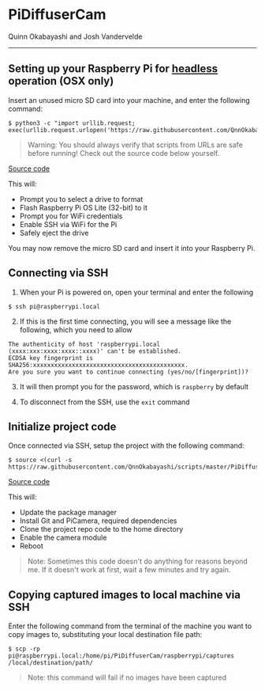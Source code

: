 # PiDiffuserCam

Quinn Okabayashi and Josh Vandervelde

___
## Setting up your Raspberry Pi for [headless](https://en.wikipedia.org/wiki/Headless_computer) operation (OSX only)
Insert an unused micro SD card into your machine, and enter the following command:

```
$ python3 -c "import urllib.request; exec(urllib.request.urlopen('https://raw.githubusercontent.com/QnnOkabayashi/scripts/master/RaspberryPi/setup_headless.py').read())"
```

> Warning: You should always verify that scripts from URLs are safe before running! Check out the source code below yourself.

[Source code](https://github.com/QnnOkabayashi/scripts/blob/master/RaspberryPi/setup_headless.py)

This will:
* Prompt you to select a drive to format
* Flash Raspberry Pi OS Lite (32-bit) to it
* Prompt you for WiFi credentials
* Enable SSH via WiFi for the Pi
* Safely eject the drive

You may now remove the micro SD card and insert it into your Raspberry Pi.

## Connecting via SSH
1. When your Pi is powered on, open your terminal and enter the following
```
$ ssh pi@raspberrypi.local
```

2. If this is the first time connecting, you will see a message like the following, which you need to allow
```
The authenticity of host 'raspberrypi.local (xxxx:xxx:xxxx:xxxx::xxxx)' can't be established.
ECDSA key fingerprint is SHA256:xxxxxxxxxxxxxxxxxxxxxxxxxxxxxxxxxxxxxxxxxxx.
Are you sure you want to continue connecting (yes/no/[fingerprint])?
```

3. It will then prompt you for the password, which is `raspberry` by default

4. To disconnect from the SSH, use the `exit` command

## Initialize project code
Once connected via SSH, setup the project with the following command:
```
$ source <(curl -s https://raw.githubusercontent.com/QnnOkabayashi/scripts/master/PiDiffuserCam/setup.sh)
```
[Source code](https://github.com/QnnOkabayashi/scripts/blob/master/PiDiffuserCam/setup.sh)

This will:
* Update the package manager
* Install Git and PiCamera, required dependencies
* Clone the project repo code to the home directory
* Enable the camera module
* Reboot
> Note: Sometimes this code doesn't do anything for reasons beyond me. If it doesn't work at first, wait a few minutes and try again.

## Copying captured images to local machine via SSH
Enter the following command from the terminal of the machine you want to copy images to, substituting your local destination file path:
```
$ scp -rp pi@raspberrypi.local:/home/pi/PiDiffuserCam/raspberrypi/captures /local/destination/path/
```
> Note: this command will fail if no images have been captured
